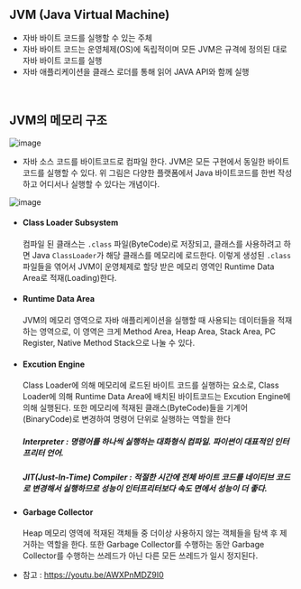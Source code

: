 ## JVM (Java Virtual Machine) 
 - 자바 바이트 코드를 실행할 수 있는 주체
 - 자바 바이트 코드는 운영체제(OS)에 독립적이며 모든 JVM은 규격에 정의된 대로 자바 바이트 코드를 실행
 - 자바 애플리케이션을 클래스 로더를 통해 읽어 JAVA API와 함께 실행

<br/>

## JVM의 메모리 구조

![image](https://github.com/Tech-Stack-Tree/Tech-Stack/assets/49936027/c2f49c97-ac30-4d21-85f7-8cd0556b47a9)
- 자바 소스 코드를 바이트코드로 컴파일 한다. JVM은 모든 구현에서 동일한 바이트 코드를 실행할 수 있다. 위 그림은 다양한 플랫폼에서 Java 바이트코드를 한번 작성하고 어디서나 실행할 수 있다는 개념이다.


![image](https://github.com/Tech-Stack-Tree/Tech-Stack/assets/49936027/f419b01b-067c-4dc4-9357-bdea47d35524)
* #### Class Loader Subsystem
  컴파일 된 클래스는 `.class` 파일(ByteCode)로 저장되고, 클래스를 사용하려고 하면 Java `ClassLoader`가 해당 클래스를 메모리에 로드한다. 이렇게 생성된 `.class` 파일들을 엮어서 JVM이 운영체제로 할당 받은 메모리 영역인 Runtime Data Area로 적재(Loading)한다.
* #### Runtime Data Area
  JVM의 메모리 영역으로 자바 애플리케이션을 실행할 때 사용되는 데이터들을 적재하는 영역으로, 이 영역은 크게 Method Area, Heap Area, Stack Area, PC Register, Native Method Stack으로 나눌 수 있다.
* #### Excution Engine
  Class Loader에 의해 메모리에 로드된 바이트 코드를 실행하는 요소로, Class Loader에 의해 Runtime Data Area에 배치된 바이트코드는 Excution Engine에 의해 실행된다.
 또한 메모리에 적재된 클래스(ByteCode)들을 기계어(BinaryCode)로 변경하여 명령어 단위로 실행하는 역할을 한다
  ##### Interpreter : 명령어를 하나씩 실행하는 대화형식 컴파일. 파이썬이 대표적인 인터프리터 언어.
  ##### JIT(Just-In-Time) Compiler : 적절한 시간에 전체 바이트 코드를 네이티브 코드로 변경해서 실행하므로 성능이 인터프리터보다 속도 면에서 성능이 더 좋다.
* #### Garbage Collector
  Heap 메모리 영역에 적재된 객체들 중 더이상 사용하지 않는 객체들을 탐색 후 제거하는 역할을 한다. 또한 Garbage Collector를 수행하는 동안 Garbage Collector를 수행하는 쓰레드가 아닌 다른 모든  쓰레드가 일시 정지된다.
  


- 참고 :  https://youtu.be/AWXPnMDZ9I0

